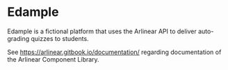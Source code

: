 # Edample

Edample is a fictional platform that uses the Arlinear API to deliver auto-grading quizzes to students.

See https://arlinear.gitbook.io/documentation/ regarding documentation of the Arlinear Component Library.
